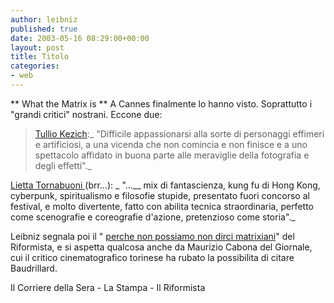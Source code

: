 ```yaml
---
author: leibniz
published: true
date: 2003-05-16 08:29:00+00:00
layout: post
title: Titolo
categories:
- web
---
```


   ** What the Matrix is
** A   Cannes finalmente lo hanno visto. Soprattutto i "grandi critici" nostrani. Eccone due: 

>  
> 
>  [   Tullio Kezich](http://www.corriere.it/edicola/index.jsp?path=SPETTACOLI&doc=KEZ):_ "Difficile appassionarsi alla sorte di personaggi effimeri e artificiosi, a una vicenda che non comincia e non finisce e a uno spettacolo affidato in buona parte alle meraviglie della fotografia e degli effetti"._   
  
 [   Lietta Tornabuoni ](http://www.lastampa.it/edicola/sitoweb/Spettacoli/art6.asp)(brr...):  _   "...__ mix di fantascienza, kung fu di Hong Kong, cyberpunk, spiritualismo e filosofie stupide, presentato fuori concorso al festival, e molto divertente, fatto con abilita tecnica straordinaria, perfetto come scenografie e coreografie d'azione, pretenzioso come storia"._

 

   
Leibniz segnala poi il " [   perche non possiamo non dirci matrixiani](http://www.ilriformista.it/documenti/articolo.asp?id_doc=7052)" del Riformista, e si aspetta qualcosa anche da Maurizio Cabona del Giornale, cui il critico cinematografico torinese ha rubato la possibilita di citare Baudrillard.   


Il Corriere della Sera - La Stampa - Il Riformista
